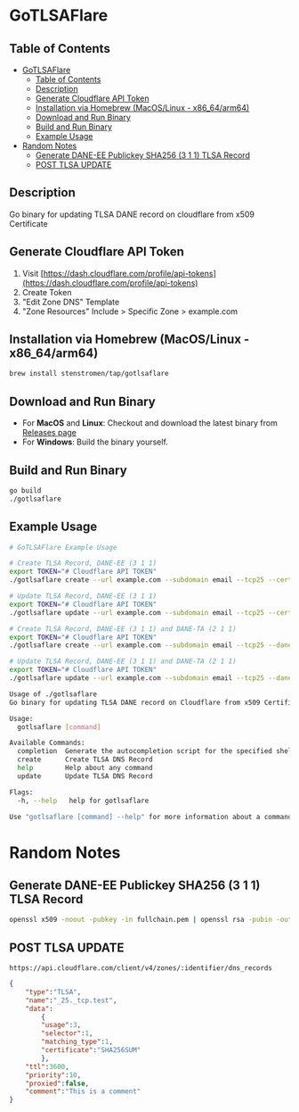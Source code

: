 # GoTLSAFlare

## Table of Contents
- [GoTLSAFlare](#gotlsaflare)
  - [Table of Contents](#table-of-contents)
  - [Description](#description)
  - [Generate Cloudflare API Token](#generate-cloudflare-api-token)
  - [Installation via Homebrew (MacOS/Linux - x86\_64/arm64)](#installation-via-homebrew-macoslinux---x86_64arm64)
  - [Download and Run Binary](#download-and-run-binary)
  - [Build and Run Binary](#build-and-run-binary)
  - [Example Usage](#example-usage)
- [Random Notes](#random-notes)
  - [Generate DANE-EE Publickey SHA256 (3 1 1) TLSA Record](#generate-dane-ee-publickey-sha256-3-1-1-tlsa-record)
  - [POST TLSA UPDATE](#post-tlsa-update)

## Description

Go binary for updating TLSA DANE record on cloudflare from x509 Certificate

## Generate Cloudflare API Token

1. Visit [https://dash.cloudflare.com/profile/api-tokens](https://dash.cloudflare.com/profile/api-tokens)
2. Create Token
3. "Edit Zone DNS" Template
4. "Zone Resources" Include > Specific Zone > example.com

## Installation via Homebrew (MacOS/Linux - x86_64/arm64)

```bash
brew install stenstromen/tap/gotlsaflare
```

## Download and Run Binary

* For **MacOS** and **Linux**: Checkout and download the latest binary from [Releases page](https://github.com/Stenstromen/gotlsaflare/releases/latest/)
* For **Windows**: Build the binary yourself.

## Build and Run Binary

```bash
go build
./gotlsaflare
```

## Example Usage

```bash
# GoTLSAFlare Example Usage

# Create TLSA Record, DANE-EE (3 1 1)
export TOKEN="# Cloudflare API TOKEN"
./gotlsaflare create --url example.com --subdomain email --tcp25 --cert path/to/certificate.pem

# Update TLSA Record, DANE-EE (3 1 1)
export TOKEN="# Cloudflare API TOKEN"
./gotlsaflare update --url example.com --subdomain email --tcp25 --cert path/to/certificate.pem

# Create TLSA Record, DANE-EE (3 1 1) and DANE-TA (2 1 1)
export TOKEN="# Cloudflare API TOKEN"
./gotlsaflare create --url example.com --subdomain email --tcp25 --dane-ta --cert path/to/fullchain.pem

# Update TLSA Record, DANE-EE (3 1 1) and DANE-TA (2 1 1)
export TOKEN="# Cloudflare API TOKEN"
./gotlsaflare update --url example.com --subdomain email --tcp25 --dane-ta --cert path/to/fullchain.pem

Usage of ./gotlsaflare
Go binary for updating TLSA DANE record on Cloudflare from x509 Certificate.

Usage:
  gotlsaflare [command]

Available Commands:
  completion  Generate the autocompletion script for the specified shell
  create      Create TLSA DNS Record
  help        Help about any command
  update      Update TLSA DNS Record

Flags:
  -h, --help   help for gotlsaflare

Use "gotlsaflare [command] --help" for more information about a command.
```

# Random Notes

## Generate DANE-EE Publickey SHA256 (3 1 1) TLSA Record

```bash
openssl x509 -noout -pubkey -in fullchain.pem | openssl rsa -pubin -outform DER 2>/dev/null | sha256sum
```

## POST TLSA UPDATE

`https://api.cloudflare.com/client/v4/zones/:identifier/dns_records`

```json
{
    "type":"TLSA",
    "name":"_25._tcp.test",
    "data":
        {
        "usage":3,
        "selector":1,
        "matching_type":1,
        "certificate":"SHA256SUM"
        },
    "ttl":3600,
    "priority":10,
    "proxied":false,
    "comment":"This is a comment"
}
```
